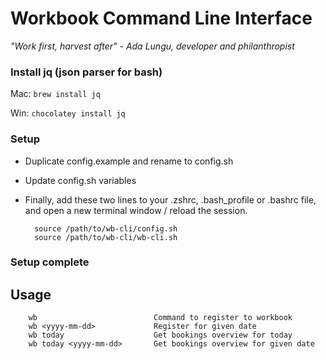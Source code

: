 # Workbook Command Line Interface
*"Work first, harvest after" - Ada Lungu, developer and philanthropist*

### Install jq (json parser for bash)
Mac: `brew install jq`

Win: `chocolatey install jq`

### Setup
- Duplicate config.example and rename to config.sh
- Update config.sh variables
- Finally, add these two lines to your .zshrc, .bash_profile or .bashrc file, and open a new terminal window / reload the session.

        source /path/to/wb-cli/config.sh
        source /path/to/wb-cli/wb-cli.sh

### Setup complete

## Usage

        wb                          Command to register to workbook
        wb <yyyy-mm-dd>             Register for given date
        wb today                    Get bookings overview for today
        wb today <yyyy-mm-dd>       Get bookings overview for given date
